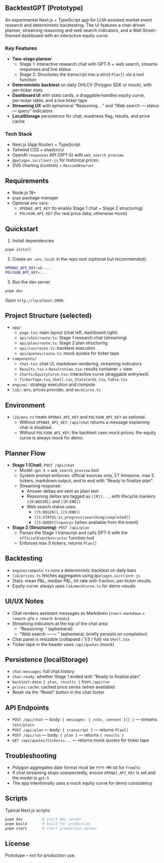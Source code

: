 ## BacktestGPT (Prototype)

An experimental Next.js + TypeScript app for LLM-assisted market event research and deterministic backtesting. The UI features a chat-driven planner, streaming reasoning and web search indicators, and a Wall Street–themed dashboard with an interactive equity curve.

### Key Features

- **Two‑stage planner**
  - Stage 1: Interactive research chat with GPT‑5 + web search, streams responses and live status
  - Stage 2: Structures the transcript into a strict `Plan[]` via a tool function
- **Deterministic backtest** on daily OHLCV (Polygon SDK or mock), with per‑ticker stats
- **Dashboard UI** with stats cards, a draggable‑handles equity curve, per‑ticker table, and a live ticker tape
- **Streaming UX** with ephemeral “Reasoning …” and “Web search — status — query” indicators
- **LocalStorage** persistence for chat, readiness flag, results, and price cache

### Tech Stack

- Next.js (App Router) + TypeScript
- Tailwind CSS + shadcn/ui
- OpenAI `responses` API (GPT‑5) with `web_search_preview`
- `@polygon.io/client-js` for historical prices
- SVG charting (custom) + `ResizeObserver`

## Requirements

- Node.js 18+
- `pnpm` package manager
- Optional env vars:
  - `OPENAI_API_KEY` (to enable Stage 1 chat + Stage 2 structuring)
  - `POLYGON_API_KEY` (for real price data; otherwise mock)

## Quickstart

1. Install dependencies

```bash
pnpm install
```

2. Create an `.env.local` in the repo root (optional but recommended):

```bash
OPENAI_API_KEY=sk-...
POLYGON_API_KEY=...
```

3. Run the dev server

```bash
pnpm dev
```

Open `http://localhost:3000`.

## Project Structure (selected)

- `app/`
  - `page.tsx`: main layout (chat left, dashboard right)
  - `api/chat/route.ts`: Stage 1 research chat (streaming)
  - `api/plan/route.ts`: Stage 2 plan structuring
  - `api/run/route.ts`: backtest execution
  - `api/quotes/route.ts`: mock quotes for ticker tape
- `components/`
  - `Chat.tsx`: chat UI, markdown rendering, streaming indicators
  - `Results.tsx` + `ResultsView.tsx`: results container + view
  - `Charts/EquityCurve.tsx`: interactive curve (draggable entry/exit)
  - `TickerTape.tsx`, `Shell.tsx`, `StatsCards.tsx`, `Table.tsx`
- `engine/`: strategy execution and compute
- `lib/`: env, prices provider, and `mockCurve.ts`

## Environment

- `lib/env.ts` treats `OPENAI_API_KEY` and `POLYGON_API_KEY` as optional.
  - Without `OPENAI_API_KEY`: `/api/chat` returns a message explaining chat is disabled.
  - Without `POLYGON_API_KEY`: the backtest uses mock prices; the equity curve is always mock for demo.

## Planner Flow

- **Stage 1 (Chat)**: `POST /api/chat`
  - Model: `gpt-5` + `web_search_preview` tool
  - System prompt enforces: official sources only, ET timezone, max 5 tickers, markdown output, and to end with “Ready to finalize plan”.
  - Streaming response:
    - Answer deltas are sent as plain text
    - Reasoning deltas are tagged as `[[R]]...`, with lifecycle markers `[[R:BEGIN]]` and `[[R:END]]`
    - Web search status uses:
      - `[[S:BEGIN]]`, `[[S:END]]`
      - `[[S:STATUS:in_progress|searching|completed]]`
      - `[[S:QUERY]]<query>` (when available from the event)
- **Stage 2 (Structuring)**: `POST /api/plan`
  - Parses the Stage 1 transcript and calls GPT‑5 with the `officialEventExtractor` function tool
  - Enforces max 5 tickers; returns `Plan[]`

## Backtesting

- `engine/compute.ts` runs a deterministic backtest on daily bars
- `lib/prices.ts` fetches aggregates using `@polygon.io/client-js`
- Stats: mean P&L, median P&L, hit rate with fraction, per‑ticker results
- Equity curve: always uses `lib/mockCurve.ts` for demo visuals

## UI/UX Notes

- Chat renders assistant messages as Markdown (`react-markdown` + `remark-gfm` + `remark-breaks`)
- Streaming indicators at the top of the chat area:
  - “Reasoning: <live text>” (ephemeral)
  - “Web search — <status> — <query>” (ephemeral; briefly persists on completion)
- Chat panel is resizable (collapsed / 1/3 / full) via `Shell.tsx`
- Ticker tape in the header uses `/api/quotes` (mock)

## Persistence (localStorage)

- `chat:messages`: full chat history
- `chat:ready`: whether Stage 1 ended with “Ready to finalize plan”
- `backtest:data`: `{ plan, results }` from `/api/run`
- `prices:cache`: cached price series (when available)
- Reset via the “Reset” button in the chat footer

## API Endpoints

- `POST /api/chat` — body: `{ messages: { role, content }[] }` — streams `text/plain`
- `POST /api/plan` — body: `{ transcript }` — returns `Plan[]`
- `POST /api/run` — body: `{ plan }` — returns `{ results }`
- `GET /api/quotes?tickers=...` — returns mock quotes for ticker tape

## Troubleshooting

- Polygon aggregates date format must be `YYYY-MM-DD` for `from`/`to`
- If chat streaming stops unexpectedly, ensure `OPENAI_API_KEY` is set and the model is `gpt-5`
- The app intentionally uses a mock equity curve for demo consistency

## Scripts

Typical Next.js scripts:

```bash
pnpm dev         # start dev server
pnpm build       # build for production
pnpm start       # start production server
```

## License

Prototype – not for production use.
